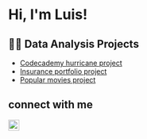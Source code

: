 <h1>Hi, I'm Luis!</h1>

<h2>🧑‍💻 Data Analysis Projects</h2>

- [Codecademy hurricane project](https://github.com/Luil0/hurricane_python_project)
- [Insurance portfolio project](https://github.com/Luil0/insurance_portfolio_project)
- [Popular movies project](https://github.com/Luil0/Popular_movies_project)

<h2>connect with me</h2>

<a href="https://www.linkedin.com/in/luis-lopez-martinez-208a4817b/"><img align="left" alt="Luis Lopez Martinez | LinkedIn" width=22px src="https://upload.wikimedia.org/wikipedia/commons/c/ca/LinkedIn_logo_initials.png"></a>

<!--
**Luil0/Luil0** is a ✨ _special_ ✨ repository because its `README.md` (this file) appears on your GitHub profile.

Here are some ideas to get you started:

- 🔭 I’m currently working on ...
- 🌱 I’m currently learning ...
- 👯 I’m looking to collaborate on ...
- 🤔 I’m looking for help with ...
- 💬 Ask me about ...
- 📫 How to reach me: ...
- 😄 Pronouns: ...
- ⚡ Fun fact: ...
-->
